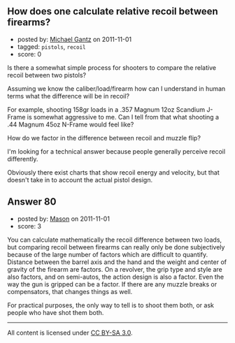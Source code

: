 ## How does one calculate relative recoil between firearms?

- posted by: [Michael Gantz](https://stackexchange.com/users/-1/64-michael-gantz) on 2011-11-01
- tagged: `pistols`, `recoil`
- score: 0

Is there a somewhat simple process for shooters to compare the relative recoil between two pistols?

Assuming we know the caliber/load/firearm how can I understand in human terms what the difference will be in recoil?

For example, shooting 158gr loads in a .357 Magnum 12oz Scandium J-Frame is somewhat aggressive to me.  Can I tell from that what shooting a .44 Magnum 45oz N-Frame would feel like?

How do we factor in the difference between recoil and muzzle flip?  

I'm looking for a technical answer because people generally perceive recoil differently.

Obviously there exist charts that show recoil energy and velocity, but that doesn't take in to account the actual pistol design.






## Answer 80

- posted by: [Mason](https://stackexchange.com/users/-1/19-mason) on 2011-11-01
- score: 3

You can calculate mathematically the recoil difference between two loads, but comparing recoil between firearms can really only be done subjectively because of the large number of factors which are difficult to quantify. Distance between the barrel axis and the hand and the weight and center of gravity of the firearm are factors. On a revolver, the grip type and style are also factors, and on semi-autos, the action design is also a factor. Even the way the gun is gripped can be a factor. If there are any muzzle breaks or compensators, that changes things as well.

For practical purposes, the only way to tell is to shoot them both, or ask people who have shot them both.



---

All content is licensed under [CC BY-SA 3.0](https://creativecommons.org/licenses/by-sa/3.0/).
